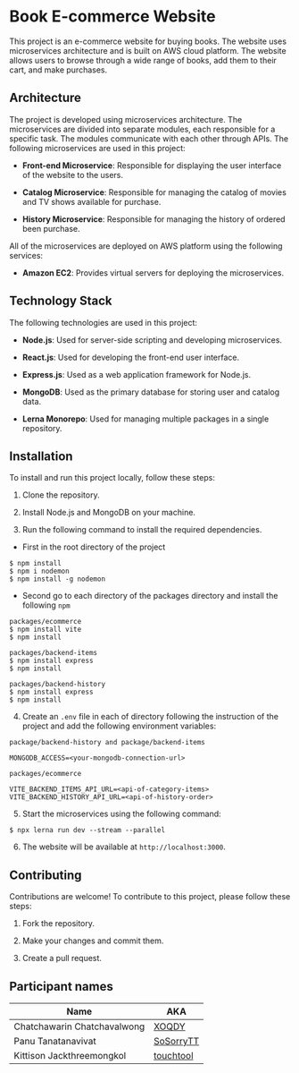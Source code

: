 # Book E-commerce Website
This project is an e-commerce website for buying books. The website uses microservices architecture and is built on AWS cloud platform. The website allows users to browse through a wide range of books, add them to their cart, and make purchases.

## Architecture

The project is developed using microservices architecture. The microservices are divided into separate modules, each responsible for a specific task. The modules communicate with each other through APIs. The following microservices are used in this project:

- **Front-end Microservice**: Responsible for displaying the user interface of the website to the users.

- **Catalog Microservice**: Responsible for managing the catalog of movies and TV shows available for purchase.

- **History Microservice**: Responsible for managing the history of ordered been purchase.

All of the microservices are deployed on AWS platform using the following services:

- **Amazon EC2**: Provides virtual servers for deploying the microservices.

## Technology Stack

The following technologies are used in this project:

- **Node.js**: Used for server-side scripting and developing microservices.

- **React.js**: Used for developing the front-end user interface.

- **Express.js**: Used as a web application framework for Node.js.

- **MongoDB**: Used as the primary database for storing user and catalog data.

- **Lerna Monorepo**: Used for managing multiple packages in a single repository.

## Installation

To install and run this project locally, follow these steps:

1. Clone the repository.

2. Install Node.js and MongoDB on your machine.

3. Run the following command to install the required dependencies.  
- First in the root directory of the project
```
$ npm install
$ npm i nodemon
$ npm install -g nodemon
```
- Second go to each directory of the packages directory and install the following `npm`
```
packages/ecommerce
$ npm install vite 
$ npm install

packages/backend-items 
$ npm install express 
$ npm install

packages/backend-history
$ npm install express
$ npm install
```


4. Create an `.env` file in each of directory following the instruction of the project and add the following environment variables:

```
package/backend-history and package/backend-items 

MONGODB_ACCESS=<your-mongodb-connection-url>
```
```
packages/ecommerce 

VITE_BACKEND_ITEMS_API_URL=<api-of-category-items>
VITE_BACKEND_HISTORY_API_URL=<api-of-history-order>
```

5. Start the microservices using the following command:

```
$ npx lerna run dev --stream --parallel
```

6. The website will be available at `http://localhost:3000`.

## Contributing

Contributions are welcome! To contribute to this project, please follow these steps:

1. Fork the repository.

2. Make your changes and commit them.

3. Create a pull request.

## Participant names
| Name | AKA |
| ---- | --- |
| Chatchawarin Chatchavalwong | [XOQDY](https://github.com/XOQDY) |
| Panu Tanatanavivat | [SoSorryTT](https://github.com/SoSorryTT) |
| Kittison Jackthreemongkol | [touchtool](https://github.com/touchtool) |
